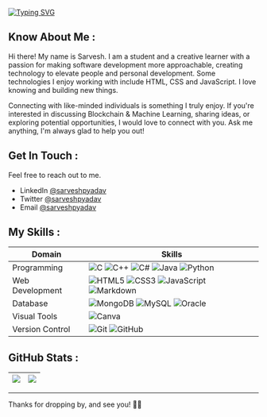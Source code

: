 <a href="https://git.io/typing-svg"><img src="https://readme-typing-svg.herokuapp.com?font=Satoshi&weight=450&size=25&pause=1500&color=75F700&center=true&vCenter=true&width=435&lines=Hey%2C+welcome+to+my+profile." alt="Typing SVG"/></a>

## Know About Me :

Hi there! My name is Sarvesh. I am a student and a creative learner with a passion for making software development more approachable, creating technology to elevate people and personal development. Some technologies I enjoy working with include HTML, CSS and JavaScript. I love knowing and building new things.

Connecting with like-minded individuals is something I truly enjoy. If you're interested in discussing Blockchain & Machine Learning, sharing ideas, or exploring potential opportunities, I would love to connect with you. Ask me anything, I'm always glad to help you out!

## Get In Touch :

Feel free to reach out to me.
- LinkedIn [@sarveshpyadav](https://www.linkedin.com/in/sarveshpyadav)
- Twitter [@sarveshpyadav](https://twitter.com/sarveshpyadav)
- Email [@sarveshpyadav](8sarveshyadav@gmail.com)

## My Skills :

| Domain | Skills |
| ----------- | ----------- |
| Programming | ![C](https://img.shields.io/badge/c-%2300599C.svg?style=for-the-badge&logo=c&logoColor=blue&color=black) ![C++](https://img.shields.io/badge/c++-%2300599C.svg?style=for-the-badge&logo=c%2B%2B&logoColor=blue&color=black) ![C#](https://img.shields.io/badge/c%23-%23239120.svg?style=for-the-badge&logo=c-sharp&logoColor=purple&color=black) ![Java](https://img.shields.io/badge/java-%23ED8B00.svg?style=for-the-badge&logo=java&logoColor=white&color=black) ![Python](https://img.shields.io/badge/python-3670A0?style=for-the-badge&logo=python&logoColor=ffdd54&color=black) |
| Web Development | ![HTML5](https://img.shields.io/badge/html5-%23E34F26.svg?style=for-the-badge&logo=html5&logoColor=%eb5406&color=black) ![CSS3](https://img.shields.io/badge/css3-%231572B6.svg?style=for-the-badge&logo=css3&logoColor=blue&color=black) ![JavaScript](https://img.shields.io/badge/javascript-%23323330.svg?style=for-the-badge&logo=javascript&logoColor=%23F7DF1E&color=black) ![Markdown](https://img.shields.io/badge/markdown-%23000000.svg?style=for-the-badge&logo=markdown&logoColor=white&color=black) |
| Database | ![MongoDB](https://img.shields.io/badge/MongoDB-%234ea94b.svg?style=for-the-badge&logo=mongodb&logoColor=75F700&color=black) ![MySQL](https://img.shields.io/badge/mysql-%2300f.svg?style=for-the-badge&logo=mysql&logoColor=orange&color=black) ![Oracle](https://img.shields.io/badge/Oracle-F80000?style=for-the-badge&logo=Oracle&logoColor=red&color=black) |
| Visual Tools | ![Canva](https://img.shields.io/badge/Canva-%2300C4CC.svg?style=for-the-badge&logo=Canva&logoColor=%0affff&color=black) |
| Version Control | ![Git](https://img.shields.io/badge/GIT-E44C30?style=for-the-badge&logo=git&logoColor=%f62817&color=black) ![GitHub](https://img.shields.io/badge/GitHub-100000?style=for-the-badge&logo=github&logoColor=white&color=black) |

## GitHub Stats :

| ![](https://github-readme-stats.vercel.app/api?username=sarveshpyadav&theme=radical&hide_border=true&include_all_commits=false&count_private=false) | ![](https://github-readme-streak-stats.herokuapp.com/?user=sarveshpyadav&theme=radical&hide_border=true) |
| ----------- | ----------- |

---

Thanks for dropping by, and see you! 👋🏻
